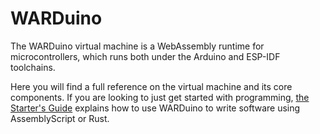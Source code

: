 # WARDuino

The WARDuino virtual machine is a WebAssembly runtime for microcontrollers, which runs both under the Arduino and ESP-IDF toolchains.

Here you will find a full reference on the virtual machine and its core components.
If you are looking to just get started with programming, [the Starter's Guide](/en/guide/) explains how to use WARDuino to write software using AssemblyScript or Rust.

<citation class="citation" metadata="@proceedings{Gurdeep_Singh_WARDuino_A_Dynamic_2019, author = {Gurdeep Singh, Robbert and Scholliers, Christophe}, booktitle = {Proceedings of the 16th ACM SIGPLAN International Conference on Managed Programming Languages and Runtimes}, doi = {10.1145/3357390.3361029}, pages = {27--36}, publisher = {ACM}, series = {16th ACM SIGPLAN International Conference on Managed Programming Languages and Runtimes}, title = {WARDuino: A Dynamic WebAssembly Virtual Machine for Programming Microcontrollers}, year = {2019}}" url="https://doi.org/10.1145/3357390.3361029" />
